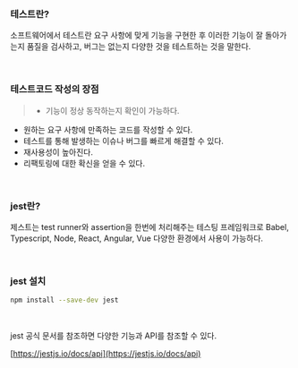 ### 테스트란?
소프트웨어에서 테스트란 요구 사항에 맞게 기능을 구현한 후 이러한 기능이 잘 돌아가는지 품질을 검사하고, 버그는 없는지 다양한 것을 테스트하는 것을 말한다. 

</br>

### 테스트코드 작성의 장점

> - 기능이 정상 동작하는지 확인이 가능하다. 
- 원하는 요구 사항에 만족하는 코드를 작성할 수 있다.
- 테스트를 통해 발생하는 이슈나 버그를 빠르게 해결할 수 있다. 
- 재사용성이 높아진다. 
- 리팩토링에 대한 확신을 얻을 수 있다.
> 

</br>

### jest란?

제스트는 test runner와 assertion을 한번에 처리해주는 테스팅 프레임워크로 Babel, Typescript, Node, React, Angular, Vue 다양한 환경에서 사용이 가능하다. 

</br>

### jest 설치

```bash
npm install --save-dev jest
```

</br> 

jest 공식 문서를 참조하면 다양한 기능과 API를 참조할 수 있다. 

[https://jestjs.io/docs/api](https://jestjs.io/docs/api)
